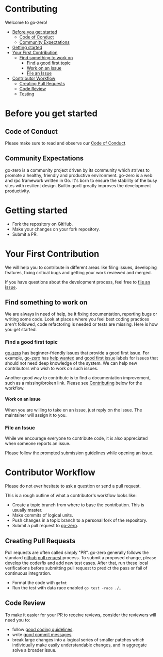 # Contributing

Welcome to go-zero!

- [Before you get started](#before-you-get-started)
    - [Code of Conduct](#code-of-conduct)
    - [Community Expectations](#community-expectations)
- [Getting started](#getting-started)
- [Your First Contribution](#your-first-contribution)
    - [Find something to work on](#find-something-to-work-on)
        - [Find a good first topic](#find-a-good-first-topic)
        - [Work on an Issue](#work-on-an-issue)
        - [File an Issue](#file-an-issue)
- [Contributor Workflow](#contributor-workflow)
    - [Creating Pull Requests](#creating-pull-requests)
    - [Code Review](#code-review)
    - [Testing](#testing)

# Before you get started

## Code of Conduct

Please make sure to read and observe our [Code of Conduct](/code-of-conduct.md).

## Community Expectations

go-zero is a community project driven by its community which strives to promote a healthy, friendly and productive
environment. go-zero is a web and rpc framework written in Go. It's born to ensure the stability of the busy sites with
resilient design. Builtin goctl greatly improves the development productivity.

# Getting started

- Fork the repository on GitHub.
- Make your changes on your fork repository.
- Submit a PR.

# Your First Contribution

We will help you to contribute in different areas like filing issues, developing features, fixing critical bugs and
getting your work reviewed and merged.

If you have questions about the development process, feel free
to [file an issue](https://gitlab.deepwisdomai.com/infra/go-zero/issues/new/choose).

## Find something to work on

We are always in need of help, be it fixing documentation, reporting bugs or writing some code. Look at places where you
feel best coding practices aren't followed, code refactoring is needed or tests are missing. Here is how you get
started.

### Find a good first topic

[go-zero](https://gitlab.deepwisdomai.com/infra/go-zero) has beginner-friendly issues that provide a good first issue.
For example, [go-zero](https://gitlab.deepwisdomai.com/infra/go-zero) has
[help wanted](https://gitlab.deepwisdomai.com/infra/go-zero/issues?q=is%3Aopen+is%3Aissue+label%3A%22help+wanted%22) and
[good first issue](https://gitlab.deepwisdomai.com/infra/go-zero/issues?q=is%3Aopen+is%3Aissue+label%3A%22good+first+issue%22)
labels for issues that should not need deep knowledge of the system. We can help new contributors who wish to work on
such issues.

Another good way to contribute is to find a documentation improvement, such as a missing/broken link. Please
see [Contributing](#contributing) below for the workflow.

#### Work on an issue

When you are willing to take on an issue, just reply on the issue. The maintainer will assign it to you.

### File an Issue

While we encourage everyone to contribute code, it is also appreciated when someone reports an issue.

Please follow the prompted submission guidelines while opening an issue.

# Contributor Workflow

Please do not ever hesitate to ask a question or send a pull request.

This is a rough outline of what a contributor's workflow looks like:

- Create a topic branch from where to base the contribution. This is usually master.
- Make commits of logical units.
- Push changes in a topic branch to a personal fork of the repository.
- Submit a pull request to [go-zero](https://gitlab.deepwisdomai.com/infra/go-zero).

## Creating Pull Requests

Pull requests are often called simply "PR". go-zero generally follows the
standard [github pull request](https://help.github.com/articles/about-pull-requests/) process. To submit a proposed
change, please develop the code/fix and add new test cases. After that, run these local verifications before submitting
pull request to predict the pass or fail of continuous integration.

* Format the code with `gofmt`
* Run the test with data race enabled `go test -race ./…`

## Code Review

To make it easier for your PR to receive reviews, consider the reviewers will need you to:

* follow [good coding guidelines](https://github.com/golang/go/wiki/CodeReviewComments).
* write [good commit messages](https://chris.beams.io/posts/git-commit/).
* break large changes into a logical series of smaller patches which individually make easily understandable changes,
  and in aggregate solve a broader issue.

